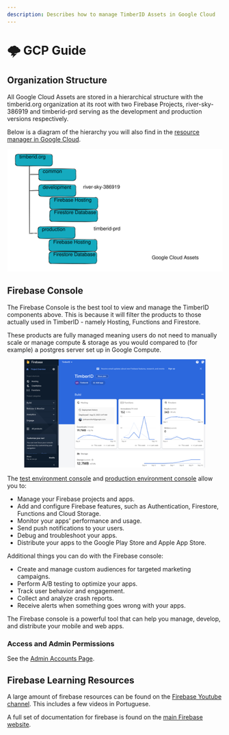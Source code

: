 ```yaml
---
description: Describes how to manage TimberID Assets in Google Cloud
---
```


# 🌩 GCP Guide

## Organization Structure

All Google Cloud Assets are stored in a hierarchical structure with the timberid.org organization at its root with two Firebase Projects, river-sky-386919 and timberid-prd serving as the development and production versions respectively.

Below is a diagram of the hierarchy you will also find in the [resource manager in Google Cloud](https://console.cloud.google.com/cloud-resource-manager).

<img src="../.gitbook/assets/file.excalidraw (1).svg" alt="" class="gitbook-drawing">



## **Firebase Console**

The Firebase Console is the best tool to view and manage the TimberID components above. This is because it will filter the products to those actually used in TimberID - namely Hosting, Functions and Firestore.

These products are fully managed meaning users do not need to manually scale or manage compute & storage as you would compared to (for example) a postgres server set up in Google Compute.

<figure><img src="../.gitbook/assets/firebasesshot.png" alt=""><figcaption></figcaption></figure>

The [test environment console](https://console.firebase.google.com/project/river-sky-386919/overview) and [production environment console](https://console.firebase.google.com/project/timberid-prd/overview) allow you to:

* Manage your Firebase projects and apps.
* Add and configure Firebase features, such as Authentication, Firestore, Functions and Cloud Storage.
* Monitor your apps' performance and usage.
* Send push notifications to your users.
* Debug and troubleshoot your apps.
* Distribute your apps to the Google Play Store and Apple App Store.

Additional things you can do with the Firebase console:

* Create and manage custom audiences for targeted marketing campaigns.
* Perform A/B testing to optimize your apps.
* Track user behavior and engagement.
* Collect and analyze crash reports.
* Receive alerts when something goes wrong with your apps.

The Firebase console is a powerful tool that can help you manage, develop, and distribute your mobile and web apps.

### Access and Admin Permissions

See the [Admin Accounts Page](../internal/admin-accounts.md).

## Firebase Learning Resources

A large amount of firebase resources can be found on the [Firebase Youtube channel](https://www.youtube.com/user/firebase). This includes a few videos in Portuguese.

A full set of documentation for firebase is found on the [main Firebase website](https://firebase.google.com/docs).

